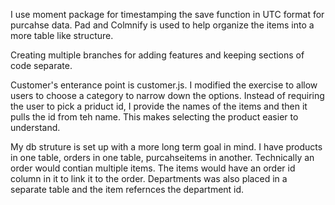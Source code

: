 I use moment package for timestamping the save function in UTC format for purcahse data. Pad and Colmnify is used to help organize the items into a more table like structure.  

Creating multiple branches for adding features and keeping sections of code separate.

Customer's enterance point is customer.js. I modified the exercise to allow users to choose a category to narrow down the options. Instead of requiring the user to pick a priduct id, I provide the names of the items and then  it pulls the id from teh name. This makes selecting the product easier to understand.

My db struture is set up with a more long term goal in mind. I have products in one table, orders in one table, purcahseitems in another. Technically an order would contian multiple items. The items would have an order id column in it to link it to the order. Departments was also placed in a separate table and the item refernces the department id.
